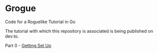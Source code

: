 # Grogue
Code for a Roguelike Tutorial in Go

The tutorial with which this repository is associated is being published on dev.to.

Part 0 - [Getting Set Up](https://dev.to/seancallaway/grogue-a-roguelike-tutorial-in-go-part-0-3fdk)

